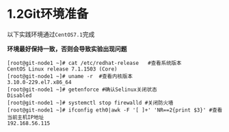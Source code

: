 # 1.2Git环境准备
以下实践环境通过`CentOS7.1`完成

**环境最好保持一致，否则会导致实验出现问题**
```
[root@git-node1 ~]# cat /etc/redhat-release   #查看系统版本
CentOS Linux release 7.1.1503 (Core) 
[root@git-node1 ~]# uname -r  #查看内核版本
3.10.0-229.el7.x86_64
[root@git-node1 ~]# getenforce #确认Selinux关闭状态
Disabled
[root@git-node1 ~]# systemctl stop firewalld #关闭防火墙
[root@git-node1 ~]# ifconfig eth0|awk -F '[ ]+' 'NR==2{print $3}' #查看当前主机IP地址
192.168.56.115
```




